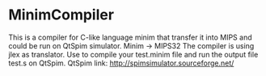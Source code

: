 # MinimCompiler
This is a compiler for C-like language minim that transfer it into MIPS and could be run on QtSpim simulator.
Minim -> MIPS32
The compiler is using jlex as translator.
Use <make> to compile your test.minim file and run the output file test.s on QtSpim.
QtSpim link: http://spimsimulator.sourceforge.net/
